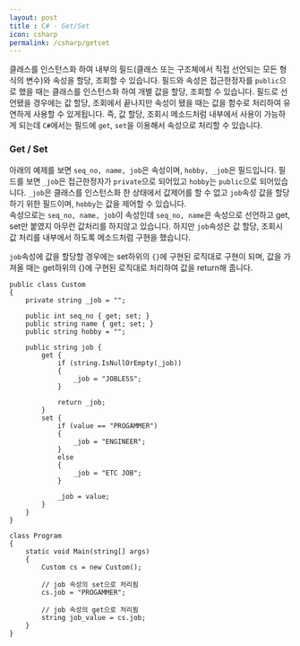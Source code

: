 ```yaml
---
layout: post
title : C# - Get/Set
icon: csharp
permalink: /csharp/getset
---
```


클래스를 인스턴스화 하여 내부의 필드(클래스 또는 구조체에서 직접 선언되는 모든 형식의 변수)와 속성을 할당, 조회할 수 있습니다. 필드와 속성은 접근한정자를 `public`으로 했을 때는 클래스를 인스턴스화 하여 개별 값을 할당, 조회할 수 있습니다. 필드로 선언됐을 경우에는 값 할당, 조회에서 끝나지만 속성이 됐을 때는 값을 함수로 처리하여 유연하게 사용할 수 있게됩니다. 즉, 값 할당, 조회시 메소드처럼 내부에서 사용이 가능하게 되는데 `C#`에서는 필드에 `get`, `set`을 이용해서 속성으로 처리할 수 있습니다.

### Get / Set

아래의 예제를 보면 `seq_no, name, job`은 속성이며, `hobby, _job`은 필드입니다. 필드를 보면 `_job`은 접근한정자가 `private`으로 되어있고 `hobby`는 `public`으로 되어있습니다. `_job`은 클래스를 인스턴스화 한 상태에서 값제어를 할 수 없고 `job`속성 값을 할당하기 위한 필드이며, `hobby`는 값을 제어할 수 있습니다.  
속성으로는 `seq_no, name, job`이 속성인데 `seq_no, name`은 속성으로 선언하고 get, set만 붙였지 아무런 값처리를 하지않고 있습니다. 하지만 `job`속성은 값 할당, 조회시 값 처리를 내부에서 하도록 메소드처럼 구현을 했습니다.

`job`속성에 값을 할당할 경우에는 set하위의 `{}`에 구현된 로직대로 구현이 되며, 값을 가져올 때는 get하위의 {}에 구현된 로직대로 처리하여 값을 return해 줍니다.

```Csharp
public class Custom
{
    private string _job = "";

    public int seq_no { get; set; }
    public string name { get; set; }
    public string hobby = "";

    public string job {
        get {
            if (string.IsNullOrEmpty(_job))
            {
                _job = "JOBLESS";
            }

            return _job;
        }
        set {
            if (value == "PROGAMMER")
            {
                _job = "ENGINEER";
            }
            else
            {
                _job = "ETC JOB";
            }

            _job = value;
        }
    }
}

class Program
{
    static void Main(string[] args)
    {
        Custom cs = new Custom();

        // job 속성의 set으로 처리됨
        cs.job = "PROGAMMER";

        // job 속성의 get으로 처리됨
        string job_value = cs.job;
    }
}
```
